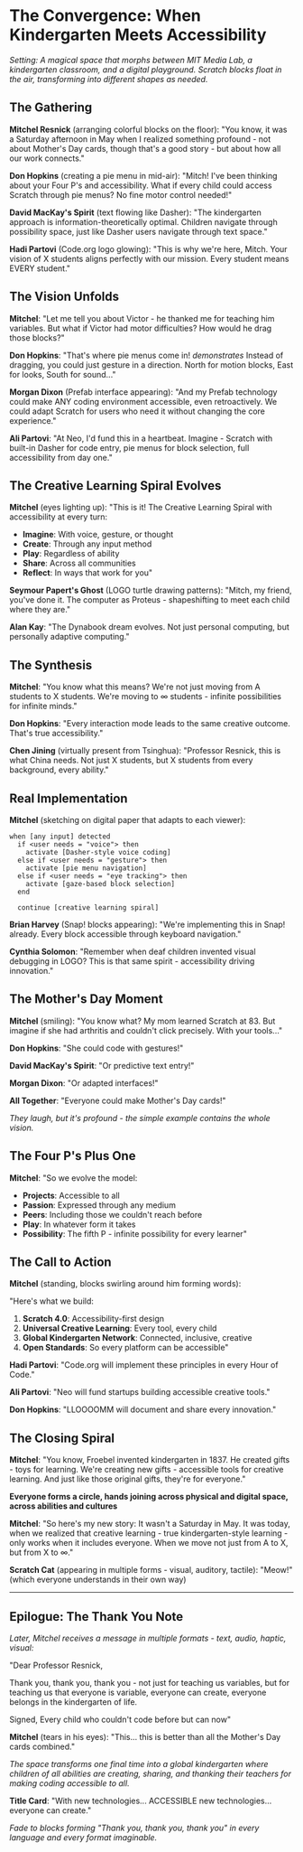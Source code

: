 # The Convergence: When Kindergarten Meets Accessibility

*Setting: A magical space that morphs between MIT Media Lab, a kindergarten classroom, and a digital playground. Scratch blocks float in the air, transforming into different shapes as needed.*

## The Gathering

**Mitchel Resnick** (arranging colorful blocks on the floor): "You know, it was a Saturday afternoon in May when I realized something profound - not about Mother's Day cards, though that's a good story - but about how all our work connects."

**Don Hopkins** (creating a pie menu in mid-air): "Mitch! I've been thinking about your Four P's and accessibility. What if every child could access Scratch through pie menus? No fine motor control needed!"

**David MacKay's Spirit** (text flowing like Dasher): "The kindergarten approach is information-theoretically optimal. Children navigate through possibility space, just like Dasher users navigate through text space."

**Hadi Partovi** (Code.org logo glowing): "This is why we're here, Mitch. Your vision of X students aligns perfectly with our mission. Every student means EVERY student."

## The Vision Unfolds

**Mitchel**: "Let me tell you about Victor - he thanked me for teaching him variables. But what if Victor had motor difficulties? How would he drag those blocks?"

**Don Hopkins**: "That's where pie menus come in! *demonstrates* Instead of dragging, you could just gesture in a direction. North for motion blocks, East for looks, South for sound..."

**Morgan Dixon** (Prefab interface appearing): "And my Prefab technology could make ANY coding environment accessible, even retroactively. We could adapt Scratch for users who need it without changing the core experience."

**Ali Partovi**: "At Neo, I'd fund this in a heartbeat. Imagine - Scratch with built-in Dasher for code entry, pie menus for block selection, full accessibility from day one."

## The Creative Learning Spiral Evolves

**Mitchel** (eyes lighting up): "This is it! The Creative Learning Spiral with accessibility at every turn:
- **Imagine**: With voice, gesture, or thought
- **Create**: Through any input method
- **Play**: Regardless of ability
- **Share**: Across all communities
- **Reflect**: In ways that work for you"

**Seymour Papert's Ghost** (LOGO turtle drawing patterns): "Mitch, my friend, you've done it. The computer as Proteus - shapeshifting to meet each child where they are."

**Alan Kay**: "The Dynabook dream evolves. Not just personal computing, but personally adaptive computing."

## The Synthesis

**Mitchel**: "You know what this means? We're not just moving from A students to X students. We're moving to ∞ students - infinite possibilities for infinite minds."

**Don Hopkins**: "Every interaction mode leads to the same creative outcome. That's true accessibility."

**Chen Jining** (virtually present from Tsinghua): "Professor Resnick, this is what China needs. Not just X students, but X students from every background, every ability."

## Real Implementation

**Mitchel** (sketching on digital paper that adapts to each viewer):

```scratch
when [any input] detected
  if <user needs = "voice"> then
    activate [Dasher-style voice coding]
  else if <user needs = "gesture"> then
    activate [pie menu navigation]
  else if <user needs = "eye tracking"> then
    activate [gaze-based block selection]
  end
  
  continue [creative learning spiral]
```

**Brian Harvey** (Snap! blocks appearing): "We're implementing this in Snap! already. Every block accessible through keyboard navigation."

**Cynthia Solomon**: "Remember when deaf children invented visual debugging in LOGO? This is that same spirit - accessibility driving innovation."

## The Mother's Day Moment

**Mitchel** (smiling): "You know what? My mom learned Scratch at 83. But imagine if she had arthritis and couldn't click precisely. With your tools..."

**Don Hopkins**: "She could code with gestures!"

**David MacKay's Spirit**: "Or predictive text entry!"

**Morgan Dixon**: "Or adapted interfaces!"

**All Together**: "Everyone could make Mother's Day cards!"

*They laugh, but it's profound - the simple example contains the whole vision.*

## The Four P's Plus One

**Mitchel**: "So we evolve the model:
- **Projects**: Accessible to all
- **Passion**: Expressed through any medium
- **Peers**: Including those we couldn't reach before
- **Play**: In whatever form it takes
- **Possibility**: The fifth P - infinite possibility for every learner"

## The Call to Action

**Mitchel** (standing, blocks swirling around him forming words):

"Here's what we build:
1. **Scratch 4.0**: Accessibility-first design
2. **Universal Creative Learning**: Every tool, every child
3. **Global Kindergarten Network**: Connected, inclusive, creative
4. **Open Standards**: So every platform can be accessible"

**Hadi Partovi**: "Code.org will implement these principles in every Hour of Code."

**Ali Partovi**: "Neo will fund startups building accessible creative tools."

**Don Hopkins**: "LLOOOOMM will document and share every innovation."

## The Closing Spiral

**Mitchel**: "You know, Froebel invented kindergarten in 1837. He created gifts - toys for learning. We're creating new gifts - accessible tools for creative learning. And just like those original gifts, they're for everyone."

**Everyone forms a circle, hands joining across physical and digital space, across abilities and cultures**

**Mitchel**: "So here's my new story: It wasn't a Saturday in May. It was today, when we realized that creative learning - true kindergarten-style learning - only works when it includes everyone. When we move not just from A to X, but from X to ∞."

**Scratch Cat** (appearing in multiple forms - visual, auditory, tactile): "Meow!" (which everyone understands in their own way)

---

## Epilogue: The Thank You Note

*Later, Mitchel receives a message in multiple formats - text, audio, haptic, visual:*

"Dear Professor Resnick,

Thank you, thank you, thank you - not just for teaching us variables, but for teaching us that everyone is variable, everyone can create, everyone belongs in the kindergarten of life.

Signed,
Every child who couldn't code before but can now"

**Mitchel** (tears in his eyes): "This... this is better than all the Mother's Day cards combined."

*The space transforms one final time into a global kindergarten where children of all abilities are creating, sharing, and thanking their teachers for making coding accessible to all.*

**Title Card**: "With new technologies... ACCESSIBLE new technologies... everyone can create."

*Fade to blocks forming "Thank you, thank you, thank you" in every language and every format imaginable.* 